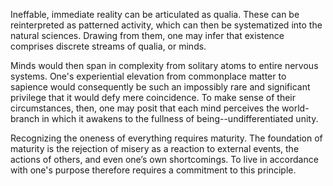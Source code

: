 Ineffable, immediate reality can be articulated as qualia. These can be reinterpreted as patterned activity, which can then be systematized into the natural sciences. Drawing from them, one may infer that existence comprises discrete streams of qualia, or minds.

Minds would then span in complexity from solitary atoms to entire nervous systems. One's experiential elevation from commonplace matter to sapience would consequently be such an impossibly rare and significant privilege that it would defy mere coincidence. To make sense of their circumstances, then, one may posit that each mind perceives the world-branch in which it awakens to the fullness of being--undifferentiated unity.

Recognizing the oneness of everything requires maturity. The foundation of maturity is the rejection of misery as a reaction to external events, the actions of others, and even one’s own shortcomings. To live in accordance with one's purpose therefore requires a commitment to this principle.
